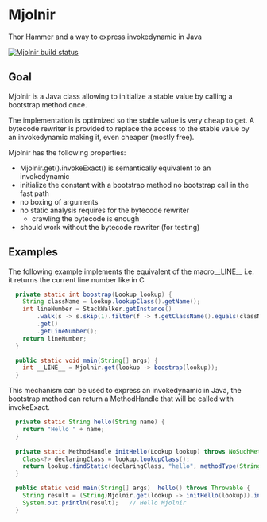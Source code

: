 # Mjolnir
Thor Hammer and a way to express invokedynamic in Java

[![Mjolnir build status](https://api.travis-ci.org/forax/mjolnir.svg?branch=master)](https://travis-ci.org/forax/mjolnir)

## Goal
   Mjolnir is a Java class allowing to initialize a stable value by calling a bootstrap method once. 
 
   The implementation is optimized so the stable value is very cheap to get.
   A bytecode rewriter is provided to replace the access to the stable value by an invokedynamic making it, even cheaper (mostly free).
   
   Mjolnir has the following properties:
   - Mjolnir.get().invokeExact() is semantically equivalent to an invokedynamic
   - initialize the constant with a bootstrap method
     no bootstrap call in the fast path
   - no boxing of arguments
   - no static analysis requires for the bytecode rewriter
     - crawling the bytecode is enough
   - should work without the bytecode rewriter (for testing)
 
 ## Examples
 
   The following example implements the equivalent of the macro__LINE__ i.e. it returns the current line number like in C
   ```java
     private static int boostrap(Lookup lookup) {
       String className = lookup.lookupClass().getName();
       int lineNumber = StackWalker.getInstance()
           .walk(s -> s.skip(1).filter(f -> f.getClassName().equals(className)).findFirst())
           .get()
           .getLineNumber();
       return lineNumber;
     }
  
     public static void main(String[] args) {
       int __LINE__ = Mjolnir.get(lookup -> boostrap(lookup));
     }
   ```

   This mechanism can be used to express an invokedynamic in Java, the bootstrap method can return a MethodHandle
   that will be called with invokeExact.
   
   ```java
     private static String hello(String name) {
       return "Hello " + name;
     }
     
     private static MethodHandle initHello(Lookup lookup) throws NoSuchMethodException, IllegalAccessException {
       Class<?> declaringClass = lookup.lookupClass();
       return lookup.findStatic(declaringClass, "hello", methodType(String.class, String.class));
     }
  
     public static void main(String[] args)  hello() throws Throwable {
       String result = (String)Mjolnir.get(lookup -> initHello(lookup)).invokeExact("Mjolnir");
       System.out.println(result);   // Hello Mjolnir
     }
   ```
   